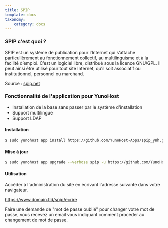 ```yaml
---
title: SPIP
template: docs
taxonomy:
    category: docs
---
```


### SPIP c'est quoi ?

SPIP est un système de publication pour l’Internet qui s’attache particulièrement au fonctionnement collectif, au multilinguisme et à la facilité d’emploi. C’est un logiciel libre, distribué sous la licence GNU/GPL. Il peut ainsi être utilisé pour tout site Internet, qu’il soit associatif ou institutionnel, personnel ou marchand.

Source : [spip.net](https://www.spip.net/fr_rubrique91.html)

### Fonctionnalité de l'application pour YunoHost

* Installation de la base sans passer par le système d'installation
* Support multilingue
* Support LDAP

#### Installation

```bash
$ sudo yunohost app install https://github.com/YunoHost-Apps/spip_ynh.git
```

#### Mise à jour

```bash
$ sudo yunohost app upgrade --verbose spip -u https://github.com/YunoHost-Apps/spip_ynh.git
```

#### Utilisation

Accéder à l'administration du site en écrivant l'adresse suivante dans votre navigateur.

https://www.domain.tld/spip/ecrire

Faire une demande de "mot de passe oublié" pour changer votre mot de passe, vous recevez un email vous indiquant comment procéder au changement de mot de passe.
